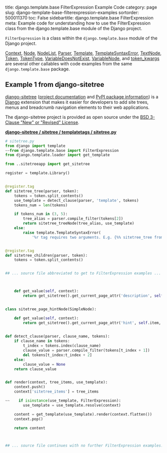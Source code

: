 title: django.template.base FilterExpression Example Code
category: page
slug: django-template-base-filterexpression-examples
sortorder: 500011370
toc: False
sidebartitle: django.template.base FilterExpression
meta: Example code for understanding how to use the FilterExpression class from the django.template.base module of the Django project.


`FilterExpression` is a class within the `django.template.base` module of the Django project.

<a href="/django-template-base-context-examples.html">Context</a>,
<a href="/django-template-base-node-examples.html">Node</a>,
<a href="/django-template-base-nodelist-examples.html">NodeList</a>,
<a href="/django-template-base-parser-examples.html">Parser</a>,
<a href="/django-template-base-template-examples.html">Template</a>,
<a href="/django-template-base-templatesyntaxerror-examples.html">TemplateSyntaxError</a>,
<a href="/django-template-base-textnode-examples.html">TextNode</a>,
<a href="/django-template-base-token-examples.html">Token</a>,
<a href="/django-template-base-tokentype-examples.html">TokenType</a>,
<a href="/django-template-base-variabledoesnotexist-examples.html">VariableDoesNotExist</a>,
<a href="/django-template-base-variablenode-examples.html">VariableNode</a>,
and <a href="/django-template-base-token-kwargs-examples.html">token_kwargs</a>
are several other callables with code examples from the same `django.template.base` package.

## Example 1 from django-sitetree
[django-sitetree](https://github.com/idlesign/django-sitetree)
([project documentation](https://django-sitetree.readthedocs.io/en/latest/)
and
[PyPI package information](https://pypi.org/project/django-sitetree/))
is a [Django](/django.html) extension that makes it easier for
developers to add site trees, menus and breadcrumb navigation elements
to their web applications.

The django-sitetree project is provided as open source under the
[BSD 3-Clause "New" or "Revised" License](https://github.com/idlesign/django-sitetree/blob/master/LICENSE).

[**django-sitetree / sitetree / templatetags / sitetree.py**](https://github.com/idlesign/django-sitetree/blob/master/sitetree/templatetags/sitetree.py)

```python
# sitetree.py
from django import template
~~from django.template.base import FilterExpression
from django.template.loader import get_template

from ..sitetreeapp import get_sitetree

register = template.Library()


@register.tag
def sitetree_tree(parser, token):
    tokens = token.split_contents()
    use_template = detect_clause(parser, 'template', tokens)
    tokens_num = len(tokens)

    if tokens_num in (3, 5):
        tree_alias = parser.compile_filter(tokens[2])
        return sitetree_treeNode(tree_alias, use_template)
    else:
        raise template.TemplateSyntaxError(
            '%r tag requires two arguments. E.g. {%% sitetree_tree from "mytree" %%}.' % tokens[0])


@register.tag
def sitetree_children(parser, token):
    tokens = token.split_contents()


## ... source file abbreviated to get to FilterExpression examples ...



    def get_value(self, context):
        return get_sitetree().get_current_page_attr('description', self.item, context)


class sitetree_page_hintNode(SimpleNode):

    def get_value(self, context):
        return get_sitetree().get_current_page_attr('hint', self.item, context)
    

def detect_clause(parser, clause_name, tokens):
    if clause_name in tokens:
        t_index = tokens.index(clause_name)
        clause_value = parser.compile_filter(tokens[t_index + 1])
        del tokens[t_index:t_index + 2]
    else:
        clause_value = None
    return clause_value


def render(context, tree_items, use_template):
    context.push()
    context['sitetree_items'] = tree_items

~~    if isinstance(use_template, FilterExpression):
        use_template = use_template.resolve(context)

    content = get_template(use_template).render(context.flatten())
    context.pop()

    return content



## ... source file continues with no further FilterExpression examples...

```

